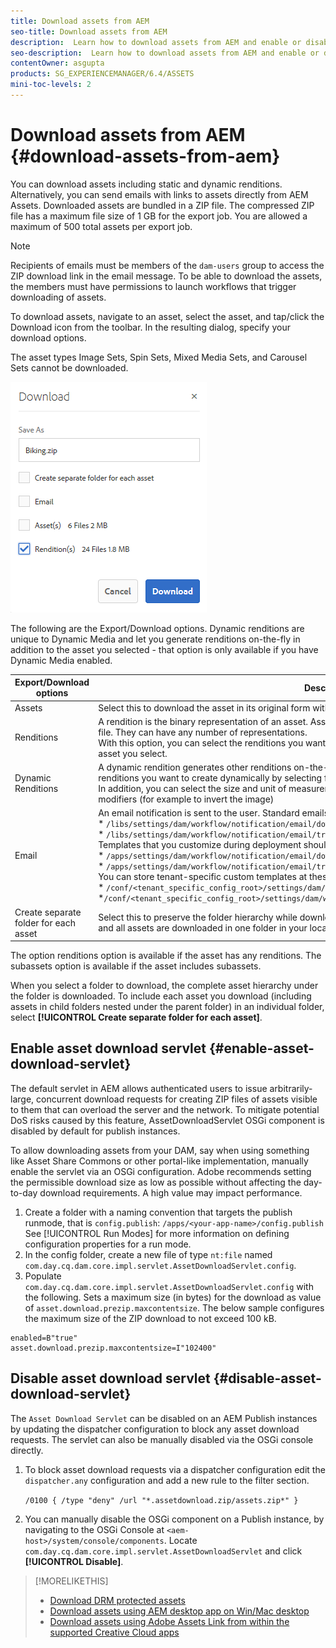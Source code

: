 ```yaml
---
title: Download assets from AEM
seo-title: Download assets from AEM
description:  Learn how to download assets from AEM and enable or disable the download functionality.
seo-description:  Learn how to download assets from AEM and enable or disable the download functionality.
contentOwner: asgupta
products: SG_EXPERIENCEMANAGER/6.4/ASSETS
mini-toc-levels: 2
---
```


# Download assets from AEM {#download-assets-from-aem}

You can download assets including static and dynamic renditions. Alternatively, you can send emails with links to assets directly from AEM Assets. Downloaded assets are bundled in a ZIP file. The compressed ZIP file has a maximum file size of 1 GB for the export job. You are allowed a maximum of 500 total assets per export job.

>[!NOTE]
>
>Recipients of emails must be members of the `dam-users` group to access the ZIP download link in the email message. To be able to download the assets, the members must have permissions to launch workflows that trigger downloading of assets.

To download assets, navigate to an asset, select the asset, and tap/click the Download icon from the toolbar. In the resulting dialog, specify your download options.

The asset types Image Sets, Spin Sets, Mixed Media Sets, and Carousel Sets cannot be downloaded.

![Available options when downloading assets from AEM Assets](assets/asset_download_dialog.png)

The following are the Export/Download options. Dynamic renditions are unique to Dynamic Media and let you generate renditions on-the-fly in addition to the asset you selected - that option is only available if you have Dynamic Media enabled.

|Export/Download options|Descriptions|
|----|----|
|Assets|Select this to download the asset in its original form without any renditions.|
|Renditions|A rendition is the binary representation of an asset. Assets have a primary representation - that of the uploaded file. They can have any number of representations. <br /> With this option, you can select the renditions you want downloaded. The renditions available depend on the asset you select.|
|Dynamic Renditions|A dynamic rendition generates other renditions on-the-fly. When you select this option, you also select the renditions you want to create dynamically by selecting from the [Image Preset](image-presets.md) list. <br />In addition, you can select the size and unit of measurement, format, color space, resolution, and any image modifiers (for example to invert the image)|
|Email|An email notification is sent to the user. Standard emails templates are available at the following locations:<br />* `/libs/settings/dam/workflow/notification/email/downloadasset` <br />* `/libs/settings/dam/workflow/notification/email/transientworkflowcompleted` <br /> Templates that you customize during deployment should be present at these locations: <br />* `/apps/settings/dam/workflow/notification/email/downloadasset`<br /> * `/apps/settings/dam/workflow/notification/email/transientworkflowcompleted` <br /> You can store tenant-specific custom templates at these locations:<br /> * `/conf/<tenant_specific_config_root>/settings/dam/workflow/notification/email/downloadasset`<br /> *`/conf/<tenant_specific_config_root>/settings/dam/workflow/notification/email/transientworkflowcompleted`|
|Create separate folder for each asset|Select this to preserve the folder hierarchy while downloading assets. By default, the folder hierarchy is ignored and all assets are downloaded in one folder in your local system.|

The option renditions option is available if the asset has any renditions. The subassets option is available if the asset includes subassets.

When you select a folder to download, the complete asset hierarchy under the folder is downloaded. To include each asset you download (including assets in child folders nested under the parent folder) in an individual folder, select **[!UICONTROL Create separate folder for each asset]**.

## Enable asset download servlet {#enable-asset-download-servlet}

The default servlet in AEM allows authenticated users to issue arbitrarily-large, concurrent download requests for creating ZIP files of assets visible to them that can overload the server and the network. To mitigate potential DoS risks caused by this feature, AssetDownloadServlet OSGi component is disabled by default for publish instances.

To allow downloading assets from your DAM, say when using something like Asset Share Commons or other portal-like implementation, manually enable the servlet via an OSGi configuration. Adobe recommends setting the permissible download size as low as possible without affecting the day-to-day download requirements. A high value may impact performance.

1. Create a folder with a naming convention that targets the publish runmode, that is `config.publish`:
`/apps/<your-app-name>/config.publish`
See [!UICONTROL Run Modes] for more information on defining configuration properties for a run mode.
1. In the config folder, create a new file of type `nt:file` named `com.day.cq.dam.core.impl.servlet.AssetDownloadServlet.config`.
1. Populate `com.day.cq.dam.core.impl.servlet.AssetDownloadServlet.config` with the following. Sets a maximum size (in bytes) for the download as value of `asset.download.prezip.maxcontentsize`. The below sample configures the maximum size of the ZIP download to not exceed 100 kB.

``` 
enabled=B"true"
asset.download.prezip.maxcontentsize=I"102400"
```

## Disable asset download servlet {#disable-asset-download-servlet}

The `Asset Download Servlet` can be disabled on an AEM Publish instances by updating the dispatcher configuration to block any asset download requests. The servlet can also be manually disabled via the OSGi console directly.

1. To block asset download requests via a dispatcher configuration edit the `dispatcher.any` configuration and add a new rule to the filter section.

   ```/0100 { /type "deny" /url "*.assetdownload.zip/assets.zip*" }```

1. You can manually disable the OSGi component on a Publish instance, by navigating to the OSGi Console at `<aem-host>/system/console/components`. Locate `com.day.cq.dam.core.impl.servlet.AssetDownloadServlet` and click **[!UICONTROL Disable]**.

>[!MORELIKETHIS]
>
>* [Download DRM protected assets](drm.md)
>* [Download assets using AEM desktop app on Win/Mac desktop](https://helpx.adobe.com/experience-manager/desktop-app/aem-desktop-app.html)
>* [Download assets using Adobe Assets Link from within the supported Creative Cloud apps](https://helpx.adobe.com/enterprise/using/manage-assets-using-adobe-asset-link.html)
